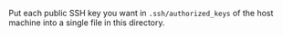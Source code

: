 Put each public SSH key you want in `.ssh/authorized_keys` of the host machine into a single file in this directory.
